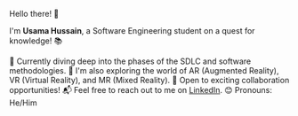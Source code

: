 Hello there! 👋

I'm **Usama Hussain**, a Software Engineering student on a quest for knowledge! 📚

🌟 Currently diving deep into the phases of the SDLC and software methodologies.
🚀 I'm also exploring the world of AR (Augmented Reality), VR (Virtual Reality), and MR (Mixed Reality).
🤝 Open to exciting collaboration opportunities!
📬 Feel free to reach out to me on [LinkedIn](https://www.linkedin.com/in/usama-hussain-45ba53200/).
😊 Pronouns: He/Him


